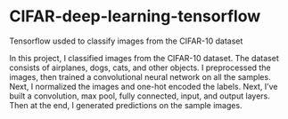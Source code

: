 # CIFAR-deep-learning-tensorflow
Tensorflow usded to classify images from the CIFAR-10 dataset

In this project, I classified images from the CIFAR-10 dataset. The dataset consists of airplanes, dogs, cats, and other objects.  I preprocessed the images, then trained a convolutional neural network on all the samples.  Next, I normalized the images and one-hot encoded the labels.  Next, I’ve built a convolution, max pool, fully connected, input, and output layers. Then at the end, I generated predictions on the sample images.

